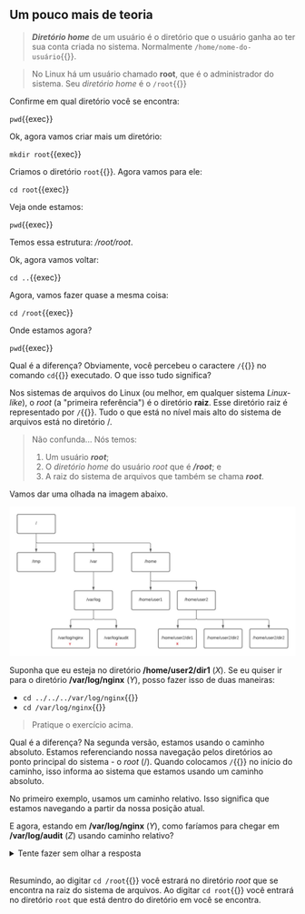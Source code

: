 ## Um pouco mais de teoria

>**_Diretório home_** de um usuário é o diretório que o usuário ganha ao ter sua conta criada no sistema. Normalmente `/home/nome-do-usuário`{{}}.

>No Linux há um usuário chamado **root**, que é o administrador do sistema. Seu _diretório home_ é o `/root`{{}}

Confirme em qual diretório você se encontra:

`pwd`{{exec}}

Ok, agora vamos criar mais um diretório:

`mkdir root`{{exec}}

Criamos o diretório `root`{{}}. Agora vamos para ele:

`cd root`{{exec}}

Veja onde estamos:

`pwd`{{exec}}

Temos essa estrutura: _/root/root_.

Ok, agora vamos voltar:

`cd ..`{{exec}}

Agora, vamos fazer quase a mesma coisa:

`cd /root`{{exec}}

Onde estamos agora?

`pwd`{{exec}}

Qual é a diferença? Obviamente, você percebeu o caractere `/`{{}} no comando `cd`{{}} executado. O que isso tudo significa?

Nos sistemas de arquivos do Linux (ou melhor, em qualquer sistema _Linux-like_), o _root_ (a "primeira referência") é o diretório **raiz**. Esse diretório raiz é representado por `/`{{}}. Tudo o que está no nível mais alto do sistema de arquivos está no diretório /.

>Não confunda... Nós temos:
>1. Um usuário **_root_**;
>2. O _diretório home_ do usuário _root_ que é **_/root_**; e
>3. A raiz do sistema de arquivos que também se chama **_root_**.

Vamos dar uma olhada na imagem abaixo.

![Scan results](../images/tree.jpg)

Suponha que eu esteja no diretório **/home/user2/dir1** (_X_). Se eu quiser ir para o diretório **/var/log/nginx** (_Y_), posso fazer isso de duas maneiras:

- `cd ../../../var/log/nginx`{{}}
- `cd /var/log/nginx`{{}}

>Pratique o exercício acima.

Qual é a diferença? Na segunda versão, estamos usando o caminho absoluto. Estamos referenciando nossa navegação pelos diretórios ao ponto principal do sistema - o _root_ (/). Quando colocamos `/`{{}} no início do caminho, isso informa ao sistema que estamos usando um caminho absoluto.

No primeiro exemplo, usamos um caminho relativo. Isso significa que estamos navegando a partir da nossa posição atual.

E agora, estando em **/var/log/nginx** (_Y_), como faríamos para chegar em **/var/log/audit** (_Z_) usando caminho relativo?

<details>
<summary>Tente fazer sem olhar a resposta</summary>
cd ../audit
</details><br>

Resumindo, ao digitar `cd /root`{{}} você estrará no diretório _root_ que se encontra na raiz do sistema de arquivos. Ao digitar `cd root`{{}} você entrará no diretório `root` que está dentro do diretório em você se encontra.
